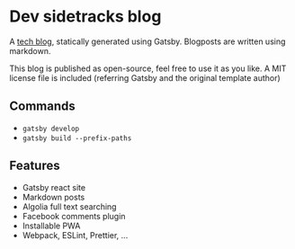 # Dev sidetracks blog

A [tech blog](https://wimmar.be/blog), statically generated using Gatsby. Blogposts are written using markdown.

This blog is published as open-source, feel free to use it as you like. A MIT license file is included (referring Gatsby and the original template author)

## Commands

* `gatsby develop`
* `gatsby build --prefix-paths`

## Features

* Gatsby react site
* Markdown posts
* Algolia full text searching
* Facebook comments plugin
* Installable PWA
* Webpack, ESLint, Prettier, ...
